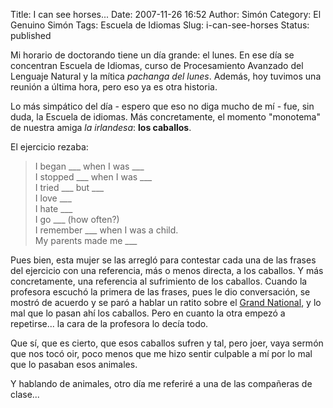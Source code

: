 Title: I can see horses...
Date: 2007-11-26 16:52
Author: Simón
Category: El Genuino Simón
Tags: Escuela de Idiomas
Slug: i-can-see-horses
Status: published

Mi horario de doctorando tiene un día grande: el lunes. En ese día se
concentran Escuela de Idiomas, curso de Procesamiento Avanzado del
Lenguaje Natural y la mítica *pachanga del lunes*. Además, hoy tuvimos
una reunión a última hora, pero eso ya es otra historia.

Lo más simpático del día - espero que eso no diga mucho de mí - fue, sin
duda, la Escuela de idiomas. Más concretamente, el momento "monotema" de
nuestra amiga *la irlandesa*: **los caballos**. 

El ejercicio rezaba:  

> I began \_\_\_ when I was \_\_\_  
> I stopped \_\_\_ when I was \_\_\_  
> I tried \_\_\_ but \_\_\_  
> I love \_\_\_  
> I hate \_\_\_  
> I go \_\_\_ (how often?)  
> I remember \_\_\_ when I was a child.  
> My parents made me \_\_\_
> </p>

Pues bien, esta mujer se las arregló para contestar cada una de las
frases del ejercicio con una referencia, más o menos directa, a los
caballos. Y más concretamente, una referencia al sufrimiento de los
caballos. Cuando la profesora escuchó la primera de las frases, pues le
dio conversación, se mostró de acuerdo y se paró a hablar un ratito
sobre el [Grand National](http://es.wikipedia.org/wiki/Grand_National),
y lo mal que lo pasan ahí los caballos. Pero en cuanto la otra empezó a
repetirse... la cara de la profesora lo decía todo.

Que sí, que es cierto, que esos caballos sufren y tal, pero joer, vaya
sermón que nos tocó oir, poco menos que me hizo sentir culpable a mí por
lo mal que lo pasaban esos animales.

Y hablando de animales, otro día me referiré a una de las compañeras de
clase...
